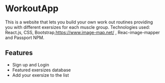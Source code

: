 # WorkoutApp

This is a website that lets you build your own work out routines providing you with different exersizes for each muscle group.
Technologies used: React.js, CSS, Bootstrap,https://www.image-map.net/ ,  Reac-image-mapper and Passport NPM.

## Features
* Sign up and Login
* Featured exersizes database
* Add your exersize to the list
